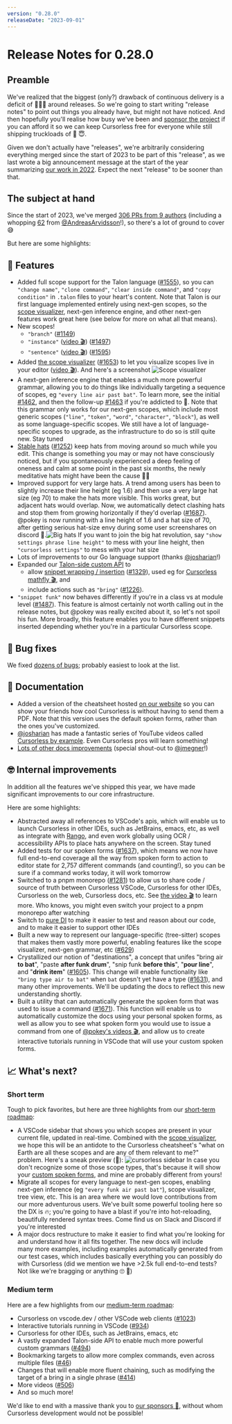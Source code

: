 ```yaml
---
version: "0.28.0"
releaseDate: "2023-09-01"
---
```


# Release Notes for 0.28.0

## Preamble

We've realized that the biggest (only?) drawback of continuous delivery is a deficit of 🙌🎉🎸 around releases. So we're going to start writing "release notes" to point out things you already have, but might not have noticed. And then hopefully you'll realise how busy we've been and [sponsor the project](https://github.com/sponsors/pokey) if you can afford it so we can keep Cursorless free for everyone while still shipping truckloads of 🙌 😇.

Given we don't actually have "releases", we're arbitrarily considering everything merged since the start of 2023 to be part of this "release", as we last wrote a big announcement message at the start of the year summarizing [our work in 2022](./2022-year-in-review.md). Expect the next "release" to be sooner than that.

## The subject at hand

Since the start of 2023, we've merged [306 PRs from 9 authors](https://github.com/cursorless-dev/cursorless/pulls?q=is%3Apr+is%3Amerged+merged%3A2023-01-01..2023-09-01+sort%3Aupdated-asc) (including a whopping [62](https://github.com/cursorless-dev/cursorless/pulls?q=is%3Apr+is%3Amerged+merged%3A2023-01-01..2023-09-01+sort%3Aupdated-asc+author%3AAndreasArvidsson+) from [@AndreasArvidsson](https://github.com/sponsors/AndreasArvidsson)!), so there's a lot of ground to cover 😅

But here are some highlights:

## 🚀 Features

- Added full scope support for the Talon language ([#1555](https://github.com/cursorless-dev/cursorless/pull/1555)), so you can `"change name"`, `"clone command"`, `"clear inside command"`, and `"copy condition"` in `.talon` files to your heart's content. Note that Talon is our first language implemented entirely using next-gen scopes, so the [scope visualizer](../scope-visualizer.md), next-gen inference engine, and other next-gen features work great here (see below for more on what all that means).
- New scopes!
  - `"branch"` ([#1149](https://github.com/cursorless-dev/cursorless/pull/1149))
  - `"instance"` ([video 🎬](https://youtu.be/rqWmwcfZ_sw)) ([#1497](https://github.com/cursorless-dev/cursorless/pull/1497))
  - `"sentence"` ([video 🎬](https://youtu.be/rdLH2GKJirE)) ([#1595](https://github.com/cursorless-dev/cursorless/pull/1595))
- Added [the scope visualizer](../scope-visualizer.md) ([#1653](https://github.com/cursorless-dev/cursorless/pull/1653)) to let you visualize scopes live in your editor ([video 🎬](https://youtu.be/BbXEzUrf5lU)). And here's a screenshot ![Scope visualizer](../images/visualize-funk.png)
- A next-gen inference engine that enables a much more powerful grammar, allowing you to do things like individually targeting a sequence of scopes, eg `"every line air past bat"`. To learn more, see the initial [#1462](https://github.com/cursorless-dev/cursorless/pull/1462), and then the follow-up [#1463](https://github.com/cursorless-dev/cursorless/pull/1463) if you're addicted to 🤯. Note that this grammar only works for our next-gen scopes, which include most generic scopes (`"line"`, `"token"`, `"word"`, `"character"`, `"block"`), as well as some language-specific scopes. We still have a lot of language-specific scopes to upgrade, as the infrastructure to do so is still quite new. Stay tuned
- [Stable hats](../hatAssignment.md) ([#1252](https://github.com/cursorless-dev/cursorless/pull/1252)) keep hats from moving around so much while you edit. This change is something you may or may not have consciously noticed, but if you spontaneously experienced a deep feeling of oneness and calm at some point in the past six months, the newly meditative hats might have been the cause 🎩🧘
- Improved support for very large hats. A trend among users has been to slightly increase their line height (eg 1.6) and then use a very large hat size (eg 70) to make the hats more visible. This works great, but adjacent hats would overlap. Now, we automatically detect clashing hats and stop them from growing horizontally if they'd overlap ([#1687](https://github.com/cursorless-dev/cursorless/pull/1687)). @pokey is now running with a line height of 1.6 and a hat size of 70, after getting serious hat-size envy during some user screenshares on discord 👒.![Big hats](big-hats.png) If you want to join the big hat revolution, say `"show settings phrase line height"` to mess with your line height, then `"cursorless settings"` to mess with your hat size
- Lots of improvements to our Go language support (thanks [@josharian](https://github.com/josharian)!)
- Expanded our [Talon-side custom API](../customization.md#public-talon-actions) to
  - allow [snippet wrapping / insertion](../customization.md#snippet-actions) ([#1329](https://github.com/cursorless-dev/cursorless/pull/1329)), used eg for [Cursorless mathfly 🎬](https://youtu.be/v0j2_W97_s0), and
  - include actions such as `"bring"` ([#1226](https://github.com/cursorless-dev/cursorless/pull/1226)).
- `"snippet funk"` now behaves differently if you're in a class vs at module level ([#1487](https://github.com/cursorless-dev/cursorless/pull/1487)). This feature is almost certainly not worth calling out in the release notes, but @pokey was really excited about it, so let's not spoil his fun. More broadly, this feature enables you to have different snippets inserted depending whether you're in a particular Cursorless scope.

## 🐛 Bug fixes

We fixed [dozens of bugs](https://github.com/cursorless-dev/cursorless/issues?q=is%3Aissue+is%3Aclosed+closed%3A2023-01-01..2023-09-01+reason%3Acompleted+sort%3Aupdated-asc+label%3Abug); probably easiest to look at the list.

## 📜 Documentation

- Added a version of the cheatsheet hosted [on our website](https://www.cursorless.org/cheatsheet) so you can show your friends how cool Cursorless is without having to send them a PDF. Note that this version uses the default spoken forms, rather than the ones you've customized.
- [@josharian](https://www.youtube.com/@josharian) has made a fantastic series of YouTube videos called [Cursorless by example](https://www.youtube.com/watch?v=2hPwfBCtXws&list=PLbN8ceamGu2c6JrNf83EWyP6K5K77MzVZ). Even Cursorless pros will learn something!
- [Lots of other docs improvements](https://github.com/cursorless-dev/cursorless/pulls?q=is%3Apr+is%3Amerged+merged%3A2023-01-01..2023-09-01+sort%3Aupdated-asc+label%3Adocumentation) (special shout-out to [@jmegner](https://github.com/jmegner)!)

## 🤓 Internal improvements

In addition all the features we've shipped this year, we have made significant improvements to our core infrastructure.

Here are some highlights:

- Abstracted away all references to VSCode's apis, which will enable us to launch Cursorless in other IDEs, such as JetBrains, emacs, etc, as well as integrate with [Rango](https://github.com/david-tejada/rango/), and even work globally using OCR / accessibility APIs to place hats anywhere on the screen. Stay tuned
- Added tests for our spoken forms ([#1637](https://github.com/cursorless-dev/cursorless/pull/1637)), which means we now have full end-to-end coverage all the way from spoken form to action to editor state for 2,757 different commands (and counting!), so you can be sure if a command works today, it will work tomorrow
- Switched to a pnpm monorepo ([#1281](https://github.com/cursorless-dev/cursorless/pull/1281)) to allow us to share code / source of truth between Cursorless VSCode, Cursorless for other IDEs, Cursorless on the web, Cursorless docs, etc. See [the video 🎬](https://youtu.be/Od7BZHc7w6c) to learn more. Who knows, you might even switch your project to a pnpm monorepo after watching
- Switch to [pure DI](https://blog.ploeh.dk/2014/06/10/pure-di/) to make it easier to test and reason about our code, and to make it easier to support other IDEs
- Built a new way to represent our language-specific (tree-sitter) scopes that makes them vastly more powerful, enabling features like the scope visualizer, next-gen grammar, etc ([#629](https://github.com/cursorless-dev/cursorless/pull/629))
- Crystallized our notion of "destinations", a concept that unifes "bring air **to bat**", "paste **after funk drum**", "snip funk **before this**", "**pour line**", and "**drink item**" ([#1605](https://github.com/cursorless-dev/cursorless/pull/1605)). This change will enable functionality like `"bring type air to bat"` when `bat` doesn't yet have a type ([#1631](https://github.com/cursorless-dev/cursorless/issues/1631)), and many other improvements. We'll be updating the docs to reflect this new understanding shortly.
- Built a utility that can automatically generate the spoken form that was used to issue a command ([#1671](https://github.com/cursorless-dev/cursorless/pull/1671)). This function will enable us to automatically customize the docs using your personal spoken forms, as well as allow you to see what spoken form you would use to issue a command from one of [@pokey's videos 🎬](https://www.youtube.com/@PokeyRuleJams), and allow us to create interactive tutorials running in VSCode that will use your custom spoken forms.

## 📈 What's next?

### Short term

Tough to pick favorites, but here are three highlights from our [short-term roadmap](https://github.com/cursorless-dev/cursorless/milestone/10):

- A VSCode sidebar that shows you which scopes are present in your current file, updated in real-time. Combined with the [scope visualizer](../scope-visualizer.md), we hope this will be an antidote to the Cursorless cheatsheet's "what on Earth are all these scopes and are any of them relevant to me?" problem. Here's a sneak preview (🤫): ![cursorless sidebar](sidebar-sneak-preview.png) In case you don't recognize some of those scope types, that's because it will show your [custom spoken forms](../customization.md), and mine are probably different from yours!
- Migrate all scopes for every language to next-gen scopes, enabling next-gen inference (eg `"every funk air past bat"`), scope visualizer, tree view, etc. This is an area where we would love contributions from our more adventurous users. We've built some powerful tooling here so the DX is 🔥; you're going to have a blast if you're into hot-reloading, beautifully rendered syntax trees. Come find us on Slack and Discord if you're interested
- A major docs restructure to make it easier to find what you're looking for and understand how it all fits together. The new docs will include many more examples, including examples automatically generated from our test cases, which includes basically everything you can possibly do with Cursorless (did we mention we have >2.5k full end-to-end tests? Not like we're bragging or anything 🙄 💅)

### Medium term

Here are a few highlights from our [medium-term roadmap](https://github.com/cursorless-dev/cursorless/milestone/8):

- Cursorless on vscode.dev / other VSCode web clients ([#1023](https://github.com/cursorless-dev/cursorless/issues/1023))
- Interactive tutorials running in VSCode ([#934](https://github.com/cursorless-dev/cursorless/issues/934))
- Cursorless for other IDEs, such as JetBrains, emacs, etc
- A vastly expanded Talon-side API to enable much more powerful custom grammars ([#494](https://github.com/cursorless-dev/cursorless/issues/494))
- Bookmarking targets to allow more complex commands, even across multiple files ([#46](https://github.com/cursorless-dev/cursorless/issues/46))
- Changes that will enable more fluent chaining, such as modifying the target of a bring in a single phrase ([#414](https://github.com/cursorless-dev/cursorless/issues/414))
- More videos ([#506](https://github.com/cursorless-dev/cursorless/discussions/506))
- And so much more!

We'd like to end with a massive thank you to [our sponsors 🎉](https://github.com/sponsors/pokey), without whom Cursorless development would not be possible!
